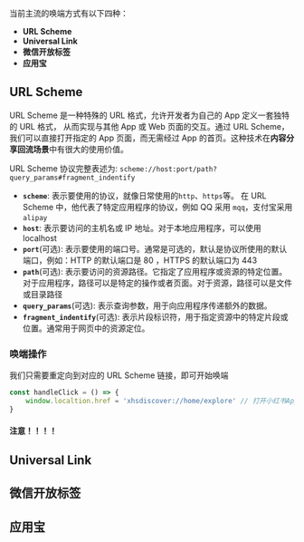 当前主流的唤端方式有以下四种：
- **URL Scheme**
- **Universal Link**
- **微信开放标签**
- **应用宝**

## URL Scheme

URL Scheme 是一种特殊的 URL 格式，允许开发者为自己的 App 定义一套独特的 URL 格式， 从而实现与其他 App 或 Web 页面的交互。通过 URL Scheme，我们可以直接打开指定的 App 页面，而无需经过 App 的首页。这种技术在**内容分享回流场景**中有很大的使用价值。

URL Scheme 协议完整表述为: `scheme://host:port/path?query_params#fragment_indentify`
- **`scheme`**: 表示要使用的协议，就像日常使用的`http`、`https`等。 在 URL Scheme 中，他代表了特定应用程序的协议，例如 QQ 采用 `mqq`，支付宝采用 `alipay`
- **`host`**: 表示要访问的主机名或 IP 地址。对于本地应用程序，可以使用 localhost
- **`port`**(可选): 表示要使用的端口号。通常是可选的，默认是协议所使用的默认端口，例如：HTTP 的默认端口是 80 ，HTTPS 的默认端口为 443
- **`path`**(可选): 表示要访问的资源路径。它指定了应用程序或资源的特定位置。对于应用程序，路径可以是特定的操作或者页面。对于资源，路径可以是文件或目录路径
- **`query_params`**(可选): 表示查询参数，用于向应用程序传递额外的数据。
- **`fragment_indentify`**(可选): 表示片段标识符，用于指定资源中的特定片段或位置。通常用于网页中的资源定位。
### 唤端操作

我们只需要重定向到对应的 URL Scheme 链接，即可开始唤端
```javascript
const handleClick = () => {
	window.localtion.href = 'xhsdiscover://home/explore' // 打开小红书App的发现页
}
```

#### 注意！！！！


## Universal Link
## 微信开放标签
## 应用宝